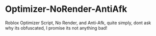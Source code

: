 # Optimizer-NoRender-AntiAfk
Roblox Optimizer Script, No Render, and Anti-Afk, quite simply, dont ask why its obfuscated, I promise its not anything bad!
